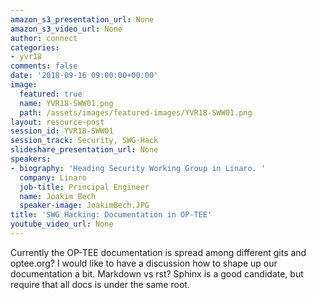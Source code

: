 ```yaml
---
amazon_s3_presentation_url: None
amazon_s3_video_url: None
author: connect
categories:
- yvr18
comments: false
date: '2018-09-16 09:00:00+00:00'
image:
  featured: true
  name: YVR18-SWW01.png
  path: /assets/images/featured-images/YVR18-SWW01.png
layout: resource-post
session_id: YVR18-SWW01
session_track: Security, SWG-Hack
slideshare_presentation_url: None
speakers:
- biography: 'Heading Security Working Group in Linaro. '
  company: Linaro
  job-title: Principal Engineer
  name: Joakim Bech
  speaker-image: JoakimBech.JPG
title: 'SWG Hacking: Documentation in OP-TEE'
youtube_video_url: None
---
```


Currently the OP-TEE documentation is spread among different gits and optee.org? I would like to have a discussion how to shape up our documentation a bit.
Markdown vs rst?
Sphinx is a good candidate, but require that all docs is under the same root.